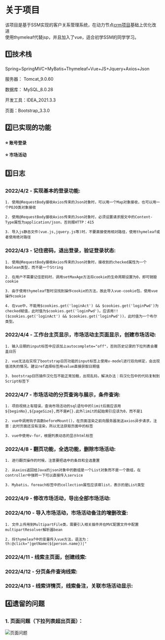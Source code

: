 # 关于项目

该项目是基于SSM实现的客户关系管理系统，在动力节点[crm项目](https://www.bilibili.com/video/BV1tZ4y1d7kg)基础上优化改进<br/>使用thymeleaf代替jsp，并且加入了vue，适合初学SSM的同学学习。

## 1️⃣技术栈

Spring+SpringMVC+MyBatis+Thymeleaf+Vue+JS+Jquery+Axios+Json

服务器： Tomcat_9.0.60

数据库： MySQL_8.0.28

开发工具：IDEA_2021.3.3

页面：Bootstrap_3.3.0

## 2️⃣已实现的功能

 **:star: 账号登录**
 
 **:star: 市场活动**

## 3️⃣日志

### 2022/4/2 - 实现基本的登录功能:

    1. 使用@RequestBody接收Axios传来的Json对象时，可以用一个Map对象接收，也可以用一个POJO类对象接收

    2. 使用@RequestBody接收Axios传来的Json对象时，必须设置请求报文中的Content-Type属性为application/json，否则报HTTP：415

    3. 导入js静态文件(vue.js,jquery.js等)时，不要直接使用相对路径，使用thymeleaf或者使用绝对路径

### 2022/4/3 - 记住密码，退出登录，验证登录状态:

    1. 使用@RequestBody接收Axios传来的Json对象时，接收到的checked属性为一个Boolean类型，而不是一个String

    2. 在用户不需要记住密码时，调用setMaxAge方法将cookie的生命周期设置为0，即可销毁cookie

    3. 由于使用thymeleaf暂时没找到操作cookie的方法，故此导入vue-cookie包，使用vue操作cookie
    
    4. 在vue中，不能用$cookies.get('loginAct') && $cookies.get('loginPwd')为checked赋值，此时值为$cookies.get('loginPwd')。应该用!!($cookies.get('loginAct') && $cookies.get('loginPwd'))，此时值为一个布尔类型。

### 2022/4/4 - 工作台主页显示，市场活动主页面显示，创建市场活动:

    1. 输入日期的input标签中应该加上autocomplete="off"，否则历史记录的下拉列表会覆盖日历

    2. vue无法在实现了bootstrap日历功能的input标签上使用v-model进行双向绑定，会出现值消失的情况。建议ref选择标签用value直接获取日期值

    3. bootstrap日历插件汉化包不能正常加载，出现乱码，解决办法：将汉化包中的代码复制到Script标签下
    
### 2022/4/7 - 市场活动的分页查询与展示，条件查询:

    1. 项目视频上有错误，查询市场活动的sql语句中的limit后面应该用${beginNo},${pageSize},而不是#{}.此外limit的起始索引应该为0，而不是1

    2. vue中调用钩子函数beforeMount()，在页面渲染之前向服务器发送axios异步请求，注意：此时页面还没有渲染，所以无法获取页面中的标签

    3. vue中使用v-for，根据列表动态的显示html标签
    
### 2022/4/8 - 翻页功能，全选功能，删除市场活动:

    1. 进行翻页操作的时候，注意要把选中的条目和全选重置

    2. 从axios返回给Java的json对象中的数组是一个List对象而不是一个数组，在controller中强转一下可以直接传入service

    3. Mybatis，foreach标签中的collection属性应该填list，表示的是List类型
    
### 2022/4/9 - 修改市场活动，导出全部市场活动:

### 2022/4/10 - 导入市场活动，市场活动备注的增删改查:

    1. 文件上传用到MultipartFile类，需要引入相关插件并在MVC配置文件中配置multipartResolver解析器bean

    2. 将thymeleaf中的变量传入vue方法，语法为：th:@click="|getName(${person.name})|"
    

### 2022/4/11 - 线索主页面，创建线索:

### 2022/4/12 - 分页条件查询线索:

### 2022/4/13 - 线索详情页，线索备注，关联市场活动显示:

## 4️⃣遗留的问题

### 1. 页面问题（下拉列表超出页面）：
![页面问题](https://user-images.githubusercontent.com/46675231/161415327-47f2f84e-1408-4338-b170-d39c5b987195.png)
